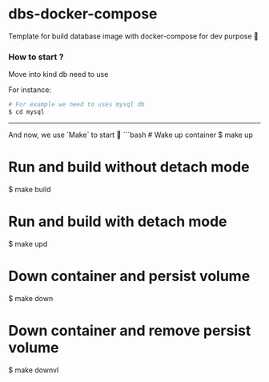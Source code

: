 # dbs-docker-compose
Template for build database image with docker-compose for dev purpose :rocket:

### How to start ?

Move into kind db need to use

For instance:
```bash
# For example we need to uses mysql db
$ cd mysql
```
<hr />
And now, we use `Make` to start 🚀
```bash
# Wake up container
$ make up

# Run and build without detach mode
$ make build

# Run and build with detach mode
$ make upd

# Down container and persist volume
$ make down

# Down container and remove persist volume
$ make downvl

```
